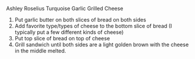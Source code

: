 Ashley Roselius
Turquoise
Garlic Grilled Cheese
1) Put garlic butter on both slices of bread on both sides
2) Add favorite type/types of cheese to the bottom slice of bread (I typically put a few different kinds of cheese)
3) Put top slice of bread on top of cheese
4) Grill sandwich until both sides are a light golden brown with the cheese in the middle melted.
